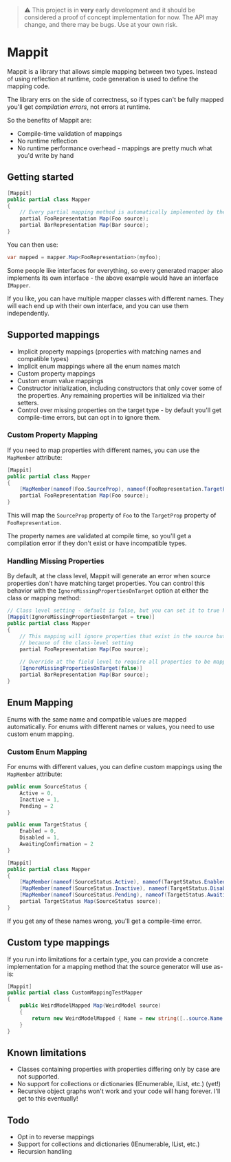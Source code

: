 ﻿> ⚠️ This project is in **very** early development and it should be considered a proof of concept implementation for now. The API may change, and there may be bugs. Use at your own risk.

# Mappit

Mappit is a library that allows simple mapping between two types. Instead of using reflection at runtime, code generation is used to define the mapping code.

The library errs on the side of correctness, so if types can't be fully mapped you'll get *compilation errors*, not errors at runtime.

So the benefits of Mappit are:

* Compile-time validation of mappings
* No runtime reflection
* No runtime performance overhead - mappings are pretty much what you'd write by hand

## Getting started

``` csharp
[Mappit]
public partial class Mapper
{
    // Every partial mapping method is automatically implemented by the source generator
    partial FooRepresentation Map(Foo source);
    partial BarRepresentation Map(Bar source);
}
```

You can then use:

``` csharp
var mapped = mapper.Map<FooRepresentation>(myfoo);
```

Some people like interfaces for everything, so every generated mapper also implements its own interface - the above example would have an interface `IMapper`.

If you like, you can have multiple mapper classes with different names. They will each end up with their own interface, and you can use them independently.

## Supported mappings

* Implicit property mappings (properties with matching names and compatible types)
* Implicit enum mappings where all the enum names match
* Custom property mappings 
* Custom enum value mappings
* Constructor initialization, including constructors that only cover some of the properties. Any remaining properties will be initialized via their setters.
* Control over missing properties on the target type - by default you'll get compile-time errors, but can opt in to ignore them.

### Custom Property Mapping

If you need to map properties with different names, you can use the `MapMember` attribute:

```csharp
[Mappit]
public partial class Mapper
{
    [MapMember(nameof(Foo.SourceProp), nameof(FooRepresentation.TargetProp))]
    partial FooRepresentation Map(Foo source);
}
```

This will map the `SourceProp` property of `Foo` to the `TargetProp` property of `FooRepresentation`. 

The property names are validated at compile time, so you'll get a compilation error if they don't exist or have incompatible types.

### Handling Missing Properties

By default, at the class level, Mappit will generate an error when source properties don't have matching target properties. You can control this behavior with the `IgnoreMissingPropertiesOnTarget` option at either
the class or mapping method:

```csharp
// Class level setting - default is false, but you can set it to true here
[Mappit(IgnoreMissingPropertiesOnTarget = true)]
public partial class Mapper
{
    // This mapping will ignore properties that exist in the source but not in the target
    // because of the class-level setting
    partial FooRepresentation Map(Foo source);
    
    // Override at the field level to require all properties to be mapped
    [IgnoreMissingPropertiesOnTarget(false)]
    partial BarRepresentation Map(Bar source);
}
```

## Enum Mapping

Enums with the same name and compatible values are mapped automatically. For enums with different names or values, you need to use custom enum mapping.

### Custom Enum Mapping

For enums with different values, you can define custom mappings using the `MapMember` attribute:

```csharp
public enum SourceStatus { 
    Active = 0, 
    Inactive = 1,
    Pending = 2
}

public enum TargetStatus { 
    Enabled = 0, 
    Disabled = 1,
    AwaitingConfirmation = 2
}

[Mappit]
public partial class Mapper
{
    [MapMember(nameof(SourceStatus.Active), nameof(TargetStatus.Enabled))]
    [MapMember(nameof(SourceStatus.Inactive), nameof(TargetStatus.Disabled))]
    [MapMember(nameof(SourceStatus.Pending), nameof(TargetStatus.AwaitingConfirmation))]
    partial TargetStatus Map(SourceStatus source);
}
```

If you get any of these names wrong, you'll get a compile-time error.

## Custom type mappings

If you run into limitations for a certain type, you can provide a concrete implementation for a mapping method that the 
source generator will use as-is:

```csharp
[Mappit]
public partial class CustomMappingTestMapper
{
    public WeirdModelMapped Map(WeirdModel source)
    {
        return new WeirdModelMapped { Name = new string([..source.Name.Reverse()]) };
    }
}
```

## Known limitations

* Classes containing properties with properties differing only by case are not supported.
* No support for collections or dictionaries (IEnumerable, IList, etc.) (yet!)
* Recursive object graphs won't work and your code will hang forever. I'll get to this eventually!

## Todo

* Opt in to reverse mappings
* Support for collections and dictionaries (IEnumerable, IList, etc.)
* Recursion handling